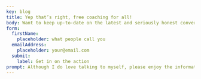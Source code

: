 ```yaml
---
key: blog
title: Yep that’s right, free coaching for all!
body: Want to keep up-to-date on the latest and seriously honest conversations being dished out by yours truly?
form:
  firstName:
    placeholder: what people call you
  emailAddress:
    placeholder: your@email.com
  submit:
    label: Get in on the action
prompt: Although I do love talking to myself, please enjoy the information in this area. Share, meander around, comment and have kickass discussions. We are all friends here. Let’s feel the love.
---
```

